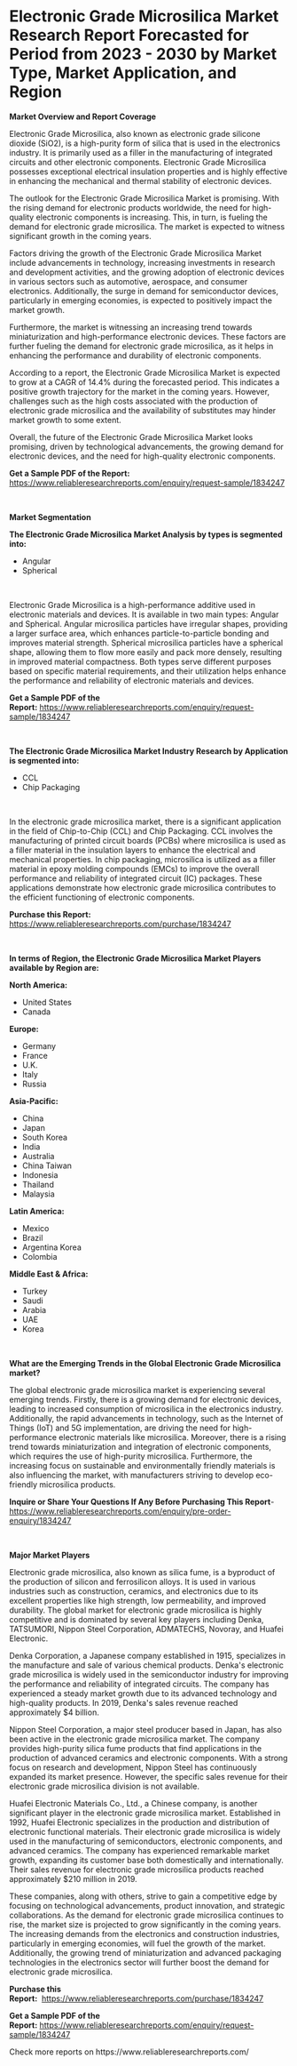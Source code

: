 <p><h1>Electronic Grade Microsilica Market Research Report Forecasted for Period from 2023 -  2030 by Market Type, Market Application, and Region</h1></p><p><strong>Market Overview and Report Coverage</strong></p>
<p><p>Electronic Grade Microsilica, also known as electronic grade silicone dioxide (SiO2), is a high-purity form of silica that is used in the electronics industry. It is primarily used as a filler in the manufacturing of integrated circuits and other electronic components. Electronic Grade Microsilica possesses exceptional electrical insulation properties and is highly effective in enhancing the mechanical and thermal stability of electronic devices.</p><p>The outlook for the Electronic Grade Microsilica Market is promising. With the rising demand for electronic products worldwide, the need for high-quality electronic components is increasing. This, in turn, is fueling the demand for electronic grade microsilica. The market is expected to witness significant growth in the coming years.</p><p>Factors driving the growth of the Electronic Grade Microsilica Market include advancements in technology, increasing investments in research and development activities, and the growing adoption of electronic devices in various sectors such as automotive, aerospace, and consumer electronics. Additionally, the surge in demand for semiconductor devices, particularly in emerging economies, is expected to positively impact the market growth.</p><p>Furthermore, the market is witnessing an increasing trend towards miniaturization and high-performance electronic devices. These factors are further fueling the demand for electronic grade microsilica, as it helps in enhancing the performance and durability of electronic components.</p><p>According to a report, the Electronic Grade Microsilica Market is expected to grow at a CAGR of 14.4% during the forecasted period. This indicates a positive growth trajectory for the market in the coming years. However, challenges such as the high costs associated with the production of electronic grade microsilica and the availability of substitutes may hinder market growth to some extent.</p><p>Overall, the future of the Electronic Grade Microsilica Market looks promising, driven by technological advancements, the growing demand for electronic devices, and the need for high-quality electronic components.</p></p>
<p><strong>Get a Sample PDF of the Report:</strong> <a href="https://www.reliableresearchreports.com/enquiry/request-sample/1834247">https://www.reliableresearchreports.com/enquiry/request-sample/1834247</a></p>
<p>&nbsp;</p>
<p><strong>Market Segmentation</strong></p>
<p><strong>The Electronic Grade Microsilica Market Analysis by types is segmented into:</strong></p>
<p><ul><li>Angular</li><li>Spherical</li></ul></p>
<p>&nbsp;</p>
<p><p>Electronic Grade Microsilica is a high-performance additive used in electronic materials and devices. It is available in two main types: Angular and Spherical. Angular microsilica particles have irregular shapes, providing a larger surface area, which enhances particle-to-particle bonding and improves material strength. Spherical microsilica particles have a spherical shape, allowing them to flow more easily and pack more densely, resulting in improved material compactness. Both types serve different purposes based on specific material requirements, and their utilization helps enhance the performance and reliability of electronic materials and devices.</p></p>
<p><strong>Get a Sample PDF of the Report:</strong>&nbsp;<a href="https://www.reliableresearchreports.com/enquiry/request-sample/1834247">https://www.reliableresearchreports.com/enquiry/request-sample/1834247</a></p>
<p>&nbsp;</p>
<p><strong>The Electronic Grade Microsilica Market Industry Research by Application is segmented into:</strong></p>
<p><ul><li>CCL</li><li>Chip Packaging</li></ul></p>
<p>&nbsp;</p>
<p><p>In the electronic grade microsilica market, there is a significant application in the field of Chip-to-Chip (CCL) and Chip Packaging. CCL involves the manufacturing of printed circuit boards (PCBs) where microsilica is used as a filler material in the insulation layers to enhance the electrical and mechanical properties. In chip packaging, microsilica is utilized as a filler material in epoxy molding compounds (EMCs) to improve the overall performance and reliability of integrated circuit (IC) packages. These applications demonstrate how electronic grade microsilica contributes to the efficient functioning of electronic components.</p></p>
<p><strong>Purchase this Report:</strong>&nbsp; <a href="https://www.reliableresearchreports.com/purchase/1834247">https://www.reliableresearchreports.com/purchase/1834247</a></p>
<p>&nbsp;</p>
<p><strong>In terms of Region, the Electronic Grade Microsilica Market Players available by Region are:</strong></p>
<p>
    <p> <strong> North America: </strong>
        <ul>
            <li>United States</li>
            <li>Canada</li>
        </ul>
        </p> 
    <p> <strong> Europe: </strong>
        <ul>
            <li>Germany</li>
            <li>France</li>
            <li>U.K.</li>
            <li>Italy</li>
            <li>Russia</li>
        </ul>
        </p> 
    <p> <strong> Asia-Pacific: </strong>
        <ul>
            <li>China</li>
            <li>Japan</li>
            <li>South Korea</li>
            <li>India</li>
            <li>Australia</li>
            <li>China Taiwan</li>
            <li>Indonesia</li>
            <li>Thailand</li>
            <li>Malaysia</li>
        </ul>
        </p> 
    <p> <strong> Latin America: </strong>
        <ul>
            <li>Mexico</li>
            <li>Brazil</li>
            <li>Argentina Korea</li>
            <li>Colombia</li>
        </ul>
        </p> 
    <p> <strong> Middle East & Africa: </strong>
        <ul>
            <li>Turkey</li>
            <li>Saudi</li>
            <li>Arabia</li>
            <li>UAE</li>
            <li>Korea</li>
        </ul>
    </p>
    </p>
<p>&nbsp;</p>
<p><strong>What are the Emerging Trends in the Global Electronic Grade Microsilica market?</strong></p>
<p><p>The global electronic grade microsilica market is experiencing several emerging trends. Firstly, there is a growing demand for electronic devices, leading to increased consumption of microsilica in the electronics industry. Additionally, the rapid advancements in technology, such as the Internet of Things (IoT) and 5G implementation, are driving the need for high-performance electronic materials like microsilica. Moreover, there is a rising trend towards miniaturization and integration of electronic components, which requires the use of high-purity microsilica. Furthermore, the increasing focus on sustainable and environmentally friendly materials is also influencing the market, with manufacturers striving to develop eco-friendly microsilica products.</p></p>
<p><strong>Inquire or Share Your Questions If Any Before Purchasing This Report</strong>- <a href="https://www.reliableresearchreports.com/enquiry/pre-order-enquiry/1834247">https://www.reliableresearchreports.com/enquiry/pre-order-enquiry/1834247</a></p>
<p>&nbsp;</p>
<p><strong>Major Market Players</strong></p>
<p><p>Electronic grade microsilica, also known as silica fume, is a byproduct of the production of silicon and ferrosilicon alloys. It is used in various industries such as construction, ceramics, and electronics due to its excellent properties like high strength, low permeability, and improved durability. The global market for electronic grade microsilica is highly competitive and is dominated by several key players including Denka, TATSUMORI, Nippon Steel Corporation, ADMATECHS, Novoray, and Huafei Electronic.</p><p>Denka Corporation, a Japanese company established in 1915, specializes in the manufacture and sale of various chemical products. Denka's electronic grade microsilica is widely used in the semiconductor industry for improving the performance and reliability of integrated circuits. The company has experienced a steady market growth due to its advanced technology and high-quality products. In 2019, Denka's sales revenue reached approximately $4 billion.</p><p>Nippon Steel Corporation, a major steel producer based in Japan, has also been active in the electronic grade microsilica market. The company provides high-purity silica fume products that find applications in the production of advanced ceramics and electronic components. With a strong focus on research and development, Nippon Steel has continuously expanded its market presence. However, the specific sales revenue for their electronic grade microsilica division is not available.</p><p>Huafei Electronic Materials Co., Ltd., a Chinese company, is another significant player in the electronic grade microsilica market. Established in 1992, Huafei Electronic specializes in the production and distribution of electronic functional materials. Their electronic grade microsilica is widely used in the manufacturing of semiconductors, electronic components, and advanced ceramics. The company has experienced remarkable market growth, expanding its customer base both domestically and internationally. Their sales revenue for electronic grade microsilica products reached approximately $210 million in 2019.</p><p>These companies, along with others, strive to gain a competitive edge by focusing on technological advancements, product innovation, and strategic collaborations. As the demand for electronic grade microsilica continues to rise, the market size is projected to grow significantly in the coming years. The increasing demands from the electronics and construction industries, particularly in emerging economies, will fuel the growth of the market. Additionally, the growing trend of miniaturization and advanced packaging technologies in the electronics sector will further boost the demand for electronic grade microsilica.</p></p>
<p><strong>Purchase this Report:</strong>&nbsp;&nbsp;<a href="https://www.reliableresearchreports.com/purchase/1834247">https://www.reliableresearchreports.com/purchase/1834247</a></p>
<p></p>
<p><strong>Get a Sample PDF of the Report:</strong>&nbsp;<a href="https://www.reliableresearchreports.com/enquiry/request-sample/1834247">https://www.reliableresearchreports.com/enquiry/request-sample/1834247</a></p>
<p>Check more reports on https://www.reliableresearchreports.com/</p>